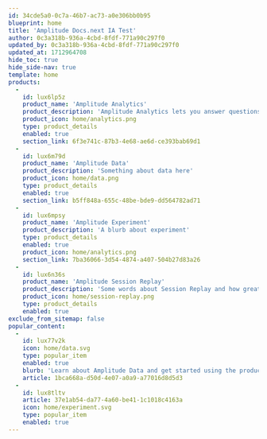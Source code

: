 ```yaml
---
id: 34cde5a0-0c7a-46b7-ac73-a0e306bb0b95
blueprint: home
title: 'Amplitude Docs.next IA Test'
author: 0c3a318b-936a-4cbd-8fdf-771a90c297f0
updated_by: 0c3a318b-936a-4cbd-8fdf-771a90c297f0
updated_at: 1712964708
hide_toc: true
hide_side-nav: true
template: home
products:
  -
    id: lux6lp5z
    product_name: 'Amplitude Analytics'
    product_description: 'Amplitude Analytics lets you answer questions, make better decisions and drive outcomes with product analytics.'
    product_icon: home/analytics.png
    type: product_details
    enabled: true
    section_link: 6f3e741c-87b3-4e68-ae6d-ce393bab69d1
  -
    id: lux6m79d
    product_name: 'Amplitude Data'
    product_description: 'Something about data here'
    product_icon: home/data.png
    type: product_details
    enabled: true
    section_link: b5ff848a-655c-48be-bde9-dd564782ad71
  -
    id: lux6mpsy
    product_name: 'Amplitude Experiment'
    product_description: 'A blurb about experiment'
    type: product_details
    enabled: true
    product_icon: home/analytics.png
    section_link: 7ba36066-3d54-4874-a407-504b27d83a26
  -
    id: lux6n36s
    product_name: 'Amplitude Session Replay'
    product_description: 'Some words about Session Replay and how great it is.'
    product_icon: home/session-replay.png
    type: product_details
    enabled: true
exclude_from_sitemap: false
popular_content:
  -
    id: lux77v2k
    icon: home/data.svg
    type: popular_item
    enabled: true
    blurb: 'Learn about Amplitude Data and get started using the product.'
    article: 1bca668a-d50d-4e07-a0a9-a77016d8d5d3
  -
    id: lux8tltv
    article: 37e1ab54-da77-4a60-be41-1c1018c4163a
    icon: home/experiment.svg
    type: popular_item
    enabled: true
---
```

